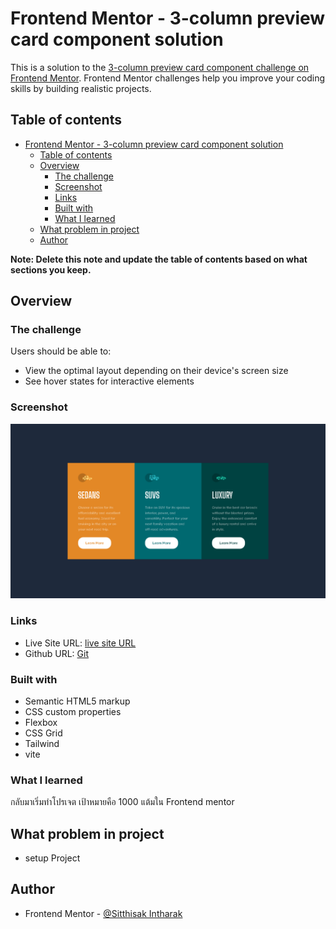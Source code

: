 # Frontend Mentor - 3-column preview card component solution

This is a solution to the [3-column preview card component challenge on Frontend Mentor](https://www.frontendmentor.io/challenges/3column-preview-card-component-pH92eAR2-). Frontend Mentor challenges help you improve your coding skills by building realistic projects. 

## Table of contents

- [Frontend Mentor - 3-column preview card component solution](#frontend-mentor---3-column-preview-card-component-solution)
  - [Table of contents](#table-of-contents)
  - [Overview](#overview)
    - [The challenge](#the-challenge)
    - [Screenshot](#screenshot)
    - [Links](#links)
    - [Built with](#built-with)
    - [What I learned](#what-i-learned)
  - [What problem in project](#what-problem-in-project)
  - [Author](#author)

**Note: Delete this note and update the table of contents based on what sections you keep.**

## Overview

### The challenge

Users should be able to:

- View the optimal layout depending on their device's screen size
- See hover states for interactive elements

### Screenshot

![](./screencapture.png)

### Links

- Live Site URL: [live site URL ](https://dreamy-youtiao-65bbc4.netlify.app/)
- Github URL: [Git](https://github.com/Sittisukintaruk/Frontend-Mentor---3-column-preview-card-component-solution)

### Built with

- Semantic HTML5 markup
- CSS custom properties
- Flexbox
- CSS Grid
- Tailwind
- vite

### What I learned

กลับมาเริ่มทำโปรเจต เป้าหมายคือ 1000 แต้มใน Frontend mentor

## What problem in project

- setup Project

## Author

- Frontend Mentor - [@Sitthisak Intharak](https://www.frontendmentor.io/profile/Sittisukintaruk)